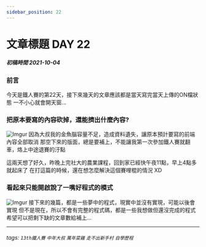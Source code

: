 ```yaml
---
sidebar_position: 22
---
```


# 文章標題 DAY 22

##### 初稿時間 2021-10-04  

### 前言

今天是鐵人賽的第22天，接下來幾天的文章應該都是當天寫完當天上傳的ON檔狀態
一不小心就會開天窗...

### 把原本要寫的內容砍掉，還能擠出什麼內容?

![Imgur](https://i.imgur.com/i9pcC5y.jpg)
因為大叔我的金魚腦容量不足，造成資料遺失，讓原本預計要寫的前端內容全部取消
那空下來的版面，總是要補上，不能讓我第一次參加鐵人賽就翻車，烙上中途退賽的汙點

這兩天想了好久，昨晚上完社大的農業課程，回到家已經快午夜11點，早上4點多就起床了
在打這篇的時候，還在想怎麼解決這個賽哩棍的情況 XD

### 看起來只能開啟說了一嘴好程式的模式

![Imgur](https://i.imgur.com/nNCi1Z5.jpg)
接下來的幾篇，都是一些夢中的程式，現實中並沒有實現，可能以後會實現
但不是現在，所以不會有完整的程式碼，都是一些我想做但還沒完成的程式
希望可以把剩下缺的文章數給補上...

---

###### tags: `13th鐵人賽` `中年大叔` `萬年菜雞` `走不出新手村` `自學歷程`
